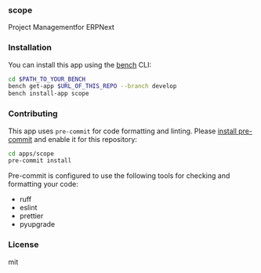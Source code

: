 ### scope

Project Managementfor ERPNext

### Installation

You can install this app using the [bench](https://github.com/frappe/bench) CLI:

```bash
cd $PATH_TO_YOUR_BENCH
bench get-app $URL_OF_THIS_REPO --branch develop
bench install-app scope
```

### Contributing

This app uses `pre-commit` for code formatting and linting. Please [install pre-commit](https://pre-commit.com/#installation) and enable it for this repository:

```bash
cd apps/scope
pre-commit install
```

Pre-commit is configured to use the following tools for checking and formatting your code:

- ruff
- eslint
- prettier
- pyupgrade

### License

mit
